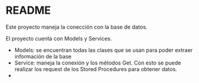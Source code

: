 # README #

Este proyecto maneja la conección con la base de datos. 

El proyecto cuenta con Models y Services.

* Models: se encuentran todas las clases que se usan para poder extraer información de la base
* Service: maneja la conexión y los métodos Get. Con esto se puede realizar los request de los Stored Procedures para obtener datos.
* 

